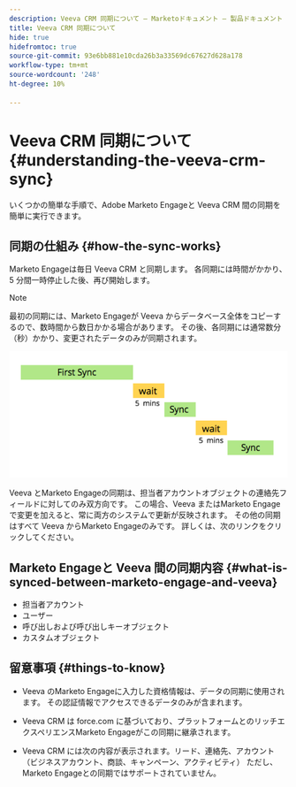 ```yaml
---
description: Veeva CRM 同期について — Marketoドキュメント — 製品ドキュメント
title: Veeva CRM 同期について
hide: true
hidefromtoc: true
source-git-commit: 93e6bb881e10cda26b3a33569dc67627d628a178
workflow-type: tm+mt
source-wordcount: '248'
ht-degree: 10%

---
```


# Veeva CRM 同期について {#understanding-the-veeva-crm-sync}

いくつかの簡単な手順で、Adobe Marketo Engageと Veeva CRM 間の同期を簡単に実行できます。

## 同期の仕組み {#how-the-sync-works}

Marketo Engageは毎日 Veeva CRM と同期します。 各同期には時間がかかり、5 分間一時停止した後、再び開始します。

>[!NOTE]
>
>最初の同期には、Marketo Engageが Veeva からデータベース全体をコピーするので、数時間から数日かかる場合があります。 その後、各同期には通常数分（秒）かかり、変更されたデータのみが同期されます。

![](assets/understanding-the-veeva-sync-1.png)

Veeva とMarketo Engageの同期は、担当者アカウントオブジェクトの連絡先フィールドに対してのみ双方向です。 この場合、Veeva またはMarketo Engageで変更を加えると、常に両方のシステムで更新が反映されます。 その他の同期はすべて Veeva からMarketo Engageのみです。 詳しくは、次のリンクをクリックしてください。

## Marketo Engageと Veeva 間の同期内容 {#what-is-synced-between-marketo-engage-and-veeva}

* 担当者アカウント
* ユーザー
* 呼び出しおよび呼び出しキーオブジェクト
* カスタムオブジェクト

## 留意事項 {#things-to-know}

* Veeva のMarketo Engageに入力した資格情報は、データの同期に使用されます。 その認証情報でアクセスできるデータのみが含まれます。

* Veeva CRM は force.com に基づいており、プラットフォームとのリッチエクスペリエンスMarketo Engageがこの同期に継承されます。

* Veeva CRM には次の内容が表示されます。リード、連絡先、アカウント（ビジネスアカウント、商談、キャンペーン、アクティビティ） ただし、Marketo Engageとの同期ではサポートされていません。

